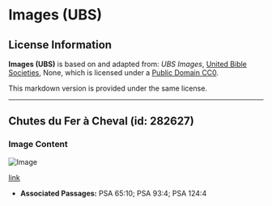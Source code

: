 # Images (UBS)

## License Information

**Images (UBS)** is based on and adapted from: _UBS Images_, [United Bible Societies](https://unitedbiblesocieties.org/), None, which is licensed under a [Public Domain CC0](https://creativecommons.org/public-domain/cc0/).

This markdown version is provided under the same license.



--------------------------------

## Chutes du Fer à Cheval (id: 282627)

### Image Content

![Image](https://cdn.aquifer.bible/aquifer-content/resources/Media/WEB-0307_horseshoe_falls.jpg)

[link](https://cdn.aquifer.bible/aquifer-content/resources/Media/WEB-0307_horseshoe_falls.jpg)

* **Associated Passages:** PSA 65:10; PSA 93:4; PSA 124:4

